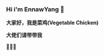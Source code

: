 ### Hi i'm EnnawYang 🤔

**大家好，我是菜鸡(Vegetable Chicken)** 

**大佬们请带带我** 

💬💬💬

<!--
**EnnawYang/EnnawYang** is a ✨ _special_ ✨ repository because its `README.md` (this file) appears on your GitHub profile.

Here are some ideas to get you started:

- 🔭 I’m currently working on ...
- 🌱 I’m currently learning ...
- 👯 I’m looking to collaborate on ...
- 🤔 I’m looking for help with ...
- 💬 Ask me about ...
- 📫 How to reach me: ...
- 😄 Pronouns: ...
- ⚡ Fun fact: ...
-->
